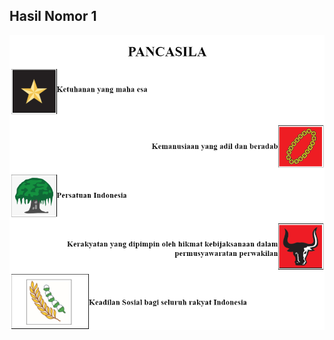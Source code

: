 <h2>Hasil Nomor 1</h2>
<img src = "https://github.com/FondaRasendria/TugasModulHTML/blob/main/HasilNomor1.png" alt="Hasil Nomor 1" title="Hasil Nomor 1">
